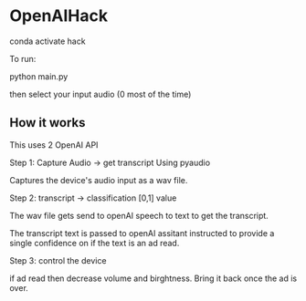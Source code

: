 # OpenAIHack

conda activate hack

To run: 

python main.py

then select your input audio (0 most of the time)
## How it works

This uses 2 OpenAI API

Step 1: Capture Audio -> get transcript
Using pyaudio

Captures the device's audio input as a wav file.

Step 2: transcript -> classification [0,1] value

The wav file gets send to openAI speech to text to get the transcript.

The transcript text is passed to openAI assitant instructed to provide a single confidence on if the text is an ad read. 

Step 3: control the device

if ad read then decrease volume and birghtness. Bring it back once the ad is over. 
